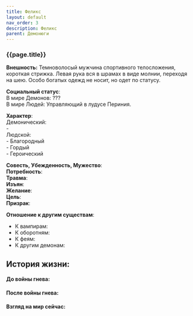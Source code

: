 ```yaml
---
title: Феликс
layout: default
nav_order: 3
description: Феликс
parent: Демонюги
---
```

### {{page.title}}

**Внешность:** Темноволосый мужчина спортивного телосложения, короткая стрижка.   Левая рука вся в шрамах в виде молнии, переходя на шею. Особо богатых одежд не носит, но одет по статусу.  

**Социальный статус**:  
	В мире Демонов: ???  
	В мире Людей: Управляющий в лудусе Периния.  

**Характер**:  
Демонический:  
	-  
Людской:  
	- Благородный   
	- Гордый  
	- Героический  

**Совесть, Убежденность, Мужество**:  
**Потребность**:  
**Травма**:  
**Изъян**:  
**Желание**:   
**Цель**:  
**Призрак**:  

**Отношение к другим существам**:  
- К вампирам:  
- К оборотням:  
- К феям:  
- К другим демонам:

## История жизни:  

#### До войны гнева:  

#### После войны гнева:  

#### Взгляд на мир сейчас:  

